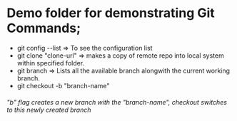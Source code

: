 # Demo folder for demonstrating Git Commands;

* git config --list => To see the configuration list
* git clone "clone-url" => makes a copy of remote repo into local system within specified folder.
* git branch => Lists all the available branch alongwith the current working branch.
* git checkout -b "branch-name"
###### "b" flag creates a new branch with the "branch-name", checkout switches to this newly created branch  